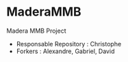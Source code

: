 # MaderaMMB
Madera MMB Project

- Responsable Repository : Christophe
- Forkers : Alexandre, Gabriel, David
